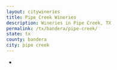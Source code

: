 ```yaml
---
layout: citywineries
title: Pipe Creek Wineries
description: Wineries in Pipe Creek, TX
permalink: /tx/bandera/pipe-creek/
state: tx
county: bandera
city: pipe creek
---
```

-
